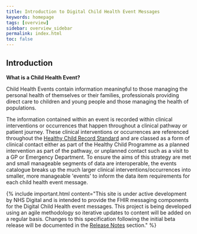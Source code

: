 ```yaml
---
title: Introduction to Digital Child Health Event Messages 
keywords: homepage
tags: [overview]
sidebar: overview_sidebar
permalink: index.html
toc: false
---
```


## Introduction ##

**What is a Child Health Event?**

Child Health Events contain information meaningful to those managing the personal health of themselves or their families, professionals providing direct care to children and young people and those managing the health of populations.

The information contained within an event is recorded within clinical interventions or occurrences that happen throughout a clinical pathway or patient journey. These clinical interventions or occurrences are referenced throughout the [Healthy Child Record Standard](https://theprsb.org/standards/healthychildrecord/) and are classed as a form of clinical contact either as part of the Healthy Child Programme as a planned intervention as part of the pathway, or unplanned contact such as a visit to a GP or Emergency Department. To ensure the aims of this strategy are met and small manageable segments of data are interoperable, the events catalogue breaks up the much larger clinical interventions/occurrences into smaller, more manageable 'events' to inform the data item requirements for each child health event message.

{% include important.html content="This site is under active development by NHS Digital and is intended to provide the FHIR messaging components for the Digital Child Health event messages. This project is being developed using an agile methodology so iterative updates to content will be added on a regular basis. Changes to this specification following the initial beta release will be documented in the [Release Notes](overview_release_notes.html) section." %}
 